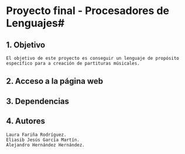 # Proyecto final - Procesadores de Lenguajes#
## 1. Objetivo ##
    El objetivo de este proyecto es conseguir un lenguaje de propósito específico para a creación de partituras músicales. 

## 2. Acceso a la página web ##
   

## 3. Dependencias ##


## 4. Autores ##
    Laura Fariña Rodríguez.
    Eliasib Jesús García Martín. 
    Alejandro Hernández Hernández.
